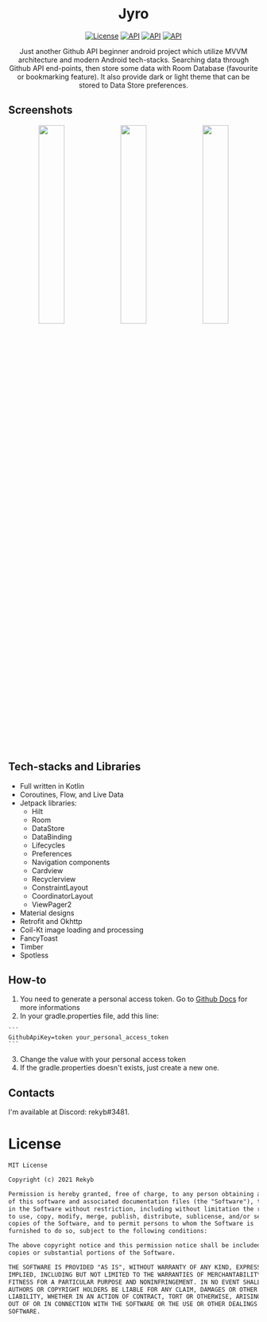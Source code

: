 <h1 align="center">Jyro</h1>
<p align="center">
  <a href="https://opensource.org/licenses/MIT"><img alt="License" src="https://img.shields.io/github/license/rekybongso/jyro"/></a>
  <a href="https://android-arsenal.com/api?level=21"><img alt="API" src="https://img.shields.io/badge/API-21%2B-brightgreen.svg?style=flat"/></a>
  <a href="https://github.com/rekybongso/jyro/stargazers/"><img alt="API" src="https://img.shields.io/github/stars/rekybongso/jyro"/></a>
  <a href="https://github.com/rekybongso/jyro/releases/tag/1.0.1"><img alt="API" src="https://img.shields.io/github/release-date/rekybongso/jyro"/></a>
</p>
<p align="center">
Just another Github API beginner android project which utilize MVVM architecture and modern Android tech-stacks.
Searching data through Github API end-points, then store some data with Room Database (favourite or bookmarking feature).
It also provide dark or light theme that can be stored to Data Store preferences.
</p>

## Screenshots
<p align="center">
<img src="https://raw.githubusercontent.com/rekybongso/jyro/main/screenshots/20211112_204231.jpg" width="32%"/>
<img src="https://raw.githubusercontent.com/rekybongso/jyro/main/screenshots/20211105_123304.jpg" width="32%"/>
<img src="https://raw.githubusercontent.com/rekybongso/jyro/main/screenshots/20211105_123312.jpg" width="32%"/>
</p>

## Tech-stacks and Libraries
- Full written in Kotlin
- Coroutines, Flow, and Live Data
- Jetpack libraries:
  - Hilt
  - Room
  - DataStore
  - DataBinding
  - Lifecycles
  - Preferences
  - Navigation components
  - Cardview
  - Recyclerview
  - ConstraintLayout
  - CoordinatorLayout
  - ViewPager2
- Material designs
- Retrofit and Okhttp
- Coil-Kt image loading and processing
- FancyToast
- Timber
- Spotless

## How-to
1. You need to generate a personal access token. Go to [Github Docs](https://docs.github.com/en/authentication/keeping-your-account-and-data-secure/creating-a-personal-access-token) for more informations
2. In your gradle.properties file, add this line: 
```` 
```
GithubApiKey=token your_personal_access_token
```
```` 
3. Change the value with your personal access token
4. If the gradle.properties doesn't exists, just create a new one.

## Contacts
I'm available at Discord: rekyb#3481.

# License
```xml
MIT License

Copyright (c) 2021 Rekyb

Permission is hereby granted, free of charge, to any person obtaining a copy
of this software and associated documentation files (the "Software"), to deal
in the Software without restriction, including without limitation the rights
to use, copy, modify, merge, publish, distribute, sublicense, and/or sell
copies of the Software, and to permit persons to whom the Software is
furnished to do so, subject to the following conditions:

The above copyright notice and this permission notice shall be included in all
copies or substantial portions of the Software.

THE SOFTWARE IS PROVIDED "AS IS", WITHOUT WARRANTY OF ANY KIND, EXPRESS OR
IMPLIED, INCLUDING BUT NOT LIMITED TO THE WARRANTIES OF MERCHANTABILITY,
FITNESS FOR A PARTICULAR PURPOSE AND NONINFRINGEMENT. IN NO EVENT SHALL THE
AUTHORS OR COPYRIGHT HOLDERS BE LIABLE FOR ANY CLAIM, DAMAGES OR OTHER
LIABILITY, WHETHER IN AN ACTION OF CONTRACT, TORT OR OTHERWISE, ARISING FROM,
OUT OF OR IN CONNECTION WITH THE SOFTWARE OR THE USE OR OTHER DEALINGS IN THE
SOFTWARE.
```

